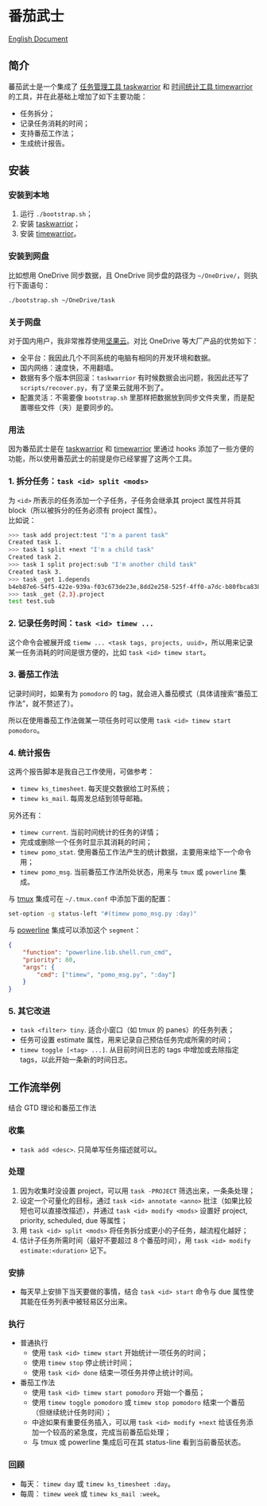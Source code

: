 # 番茄武士

[English Document](./readme.md)

## 简介

蕃茄武士是一个集成了 [任务管理工具 taskwarrior](https://taskwarrior.org/docs/) 和 [时间统计工具 timewarrior](https://taskwarrior.org/docs/timewarrior/) 的工具，并在此基础上增加了如下主要功能：

* 任务拆分；
* 记录任务消耗的时间；
* 支持番茄工作法；
* 生成统计报告。

## 安装

### 安装到本地

1. 运行 `./bootstrap.sh`；
2. 安装 [taskwarrior](https://taskwarrior.org/download/)；
3. 安装 [timewarrior](https://taskwarrior.org/docs/timewarrior/download.html)。

### 安装到网盘

比如想用 OneDrive 同步数据，且 OneDrive 同步盘的路径为 `~/OneDrive/`，则执行下面语句：

```bash
./bootstrap.sh ~/OneDrive/task
```

### 关于网盘

对于国内用户，我非常推荐使用[坚果云](https://www.jianguoyun.com)。对比 OneDrive 等大厂产品的优势如下：

* 全平台：我因此几个不同系统的电脑有相同的开发环境和数据。
* 国内网络：速度快，不用翻墙。
* 数据有多个版本供回滚：`taskwarrior` 有时候数据会出问题，我因此还写了 `scripts/recover.py`，有了坚果云就用不到了。
* 配置灵活：不需要像 `bootstrap.sh` 里那样把数据放到同步文件夹里，而是配置哪些文件（夹）是要同步的。

### 用法

因为番茄武士是在 [taskwarrior](https://taskwarrior.org/docs/) 和 [timewarrior](https://taskwarrior.org/docs/timewarrior/) 里通过 hooks 添加了一些方便的功能，所以使用番茄武士的前提是你已经掌握了这两个工具。

### 1. 拆分任务：`task <id> split <mods>`

为 `<id>` 所表示的任务添加一个子任务，子任务会继承其 project 属性并将其 block（所以被拆分的任务必须有 project 属性）。  
比如说：

```bash
>>> task add project:test "I'm a parent task"
Created task 1.
>>> task 1 split +next "I'm a child task"
Created task 2.
>>> task 1 split project:sub "I'm another child task"
Created task 3.
>>> task _get 1.depends
b4eb87e6-54f5-422e-939a-f03c673de23e,8dd2e258-525f-4ff0-a7dc-b80fbca8387c
>>> task _get {2,3}.project
test test.sub
```

### 2. 记录任务时间：`task <id> timew ...`

这个命令会被展开成 `tiemw ... <task tags, projects, uuid>`，所以用来记录某一任务消耗的时间是很方便的，比如 `task <id> timew start`。

### 3. 番茄工作法

记录时间时，如果有为 `pomodoro` 的 tag，就会进入番茄模式（具体请搜索“番茄工作法”，就不赘述了）。

所以在使用番茄工作法做某一项任务时可以使用 `task <id> timew start pomodoro`。

### 4. 统计报告

这两个报告脚本是我自己工作使用，可做参考：

* `timew ks_timesheet`. 每天提交数据给工时系统；
* `timew ks_mail`. 每周发总结到领导邮箱。

另外还有：

* `timew current`. 当前时间统计的任务的详情；
* 完成或删除一个任务时显示其消耗的时间；
* `timew pomo_stat`. 使用番茄工作法产生的统计数据，主要用来给下一个命令用；
* `timew pomo_msg`. 当前番茄工作法所处状态，用来与 `tmux` 或 `powerline` 集成。

与 [tmux](https://github.com/tmux/tmux) 集成可在 `~/.tmux.conf` 中添加下面的配置：

```bash
set-option -g status-left "#(timew pomo_msg.py :day)"
```

与 [powerline](https://github.com/powerline/powerline) 集成可以添加这个 `segment`：

```json
{
    "function": "powerline.lib.shell.run_cmd",
    "priority": 80,
    "args": {
        "cmd": ["timew", "pomo_msg.py", ":day"]
    }
}
```

### 5. 其它改进

* `task <filter> tiny`. 适合小窗口（如 tmux 的 panes）的任务列表；
* 任务可设置 estimate 属性，用来记录自己预估任务完成所需的时间；
* `timew toggle [<tag> ...]`. 从目前时间日志的 tags 中增加或去除指定 tags，以此开始一条新的时间日志。

## 工作流举例

结合 GTD 理论和番茄工作法

### 收集

* `task add <desc>`. 只简单写任务描述就可以。

### 处理

1. 因为收集时没设置 project，可以用 `task -PROJECT` 筛选出来，一条条处理；
2. 设定一个可量化的目标，通过 `task <id> annotate <anno>` 批注（如果比较短也可以直接改描述），并通过 `task <id> modify <mods>` 设置好 project, priority, scheduled, due 等属性；
3. 用 `task <id> split <mods>` 将任务拆分成更小的子任务，越流程化越好；
4. 估计子任务所需时间（最好不要超过 8 个番茄时间），用 `task <id> modify estimate:<duration>` 记下。

### 安排

* 每天早上安排下当天要做的事情，结合 `task <id> start` 命令与 due 属性使其能在任务列表中被轻易区分出来。

### 执行

* 普通执行
    + 使用 `task <id> timew start` 开始统计一项任务的时间；
    + 使用 `timew stop` 停止统计时间；
    + 使用 `task <id> done` 结束一项任务并停止统计时间。
* 番茄工作法
    + 使用 `task <id> timew start pomodoro` 开始一个番茄；
    + 使用 `timew toggle pomodoro` 或 `timew stop pomodoro` 结束一个番茄 （但继续统计任务时间）；
    + 中途如果有重要任务插入，可以用 `task <id> modify +next` 给该任务添加一个较高的紧急度，完成当前番茄后处理；
    + 与 tmux 或 powerline 集成后可在其 status-line 看到当前番茄状态。

### 回顾

* 每天： `timew day` 或 `timew ks_timesheet :day`。
* 每周： `timew week` 或 `timew ks_mail :week`。
